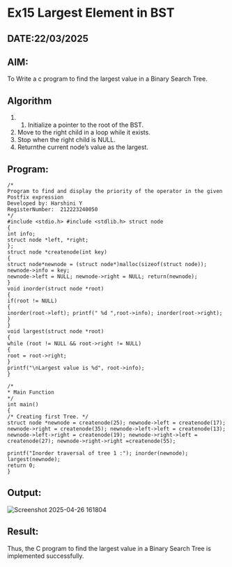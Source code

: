 # Ex15 Largest Element in BST
## DATE:22/03/2025
## AIM:
To Write a c program to find the largest value in a Binary Search Tree.

## Algorithm
1. 1.	Initialize a pointer to the root of the BST.
2.	Move to the right child in a loop while it exists.
3.	Stop when the right child is NULL.
4.	Returnthe current node’s value as the largest.
   

## Program:
```
/*
Program to find and display the priority of the operator in the given Postfix expression
Developed by: Harshini Y
RegisterNumber:  212223240050
*/
#include <stdio.h> #include <stdlib.h> struct node
{
int info;
struct node *left, *right;
};
struct node *createnode(int key)
{
struct node*newnode = (struct node*)malloc(sizeof(struct node)); newnode->info = key;
newnode->left = NULL; newnode->right = NULL; return(newnode);
}
void inorder(struct node *root)
{
if(root != NULL)
{
inorder(root->left); printf(" %d ",root->info); inorder(root->right);
}
}
void largest(struct node *root)
{
while (root != NULL && root->right != NULL)
{
root = root->right;
}
printf("\nLargest value is %d", root->info);
}
 
/*
* Main Function
*/
int main()
{
/* Creating first Tree. */
struct node *newnode = createnode(25); newnode->left = createnode(17); newnode->right = createnode(35); newnode->left->left = createnode(13); newnode->left->right = createnode(19); newnode->right->left = createnode(27); newnode->right->right =createnode(55);

printf("Inorder traversal of tree 1 :"); inorder(newnode); largest(newnode);
return 0;
}

```

## Output:
![Screenshot 2025-04-26 161804](https://github.com/user-attachments/assets/7a42f3e7-5275-41c1-9b62-498436911a93)



## Result:
Thus, the C program to find the largest value in a Binary Search Tree is implemented successfully.
